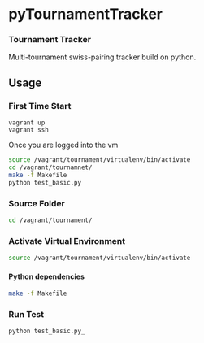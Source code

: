 # pyTournamentTracker
### Tournament Tracker
Multi-tournament swiss-pairing tracker build on python.
## Usage
### First Time Start
```
vagrant up
vagrant ssh  
```
Once you are logged into the vm
``` bash
source /vagrant/tournament/virtualenv/bin/activate
cd /vagrant/tournamnet/
make -f Makefile
python test_basic.py    
```


### Source Folder

``` bash
cd /vagrant/tournament/
```

### Activate Virtual Environment

``` bash
source /vagrant/tournament/virtualenv/bin/activate
```

#### Python dependencies

``` bash
make -f Makefile
```

### Run Test
```bash
python test_basic.py_
```